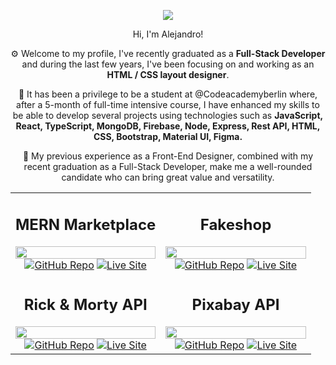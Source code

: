 <p align="center"><a href="https://www.linkedin.com/in/alejanfm/" target="_blank" alt="Linkedin Profile"></a><img src="https://alejandrofm.com/github/alejandro-marrero-full-stack-developer.png" /></p>

<p align="center">Hi, I'm Alejandro!

<p align="center">⚙️ Welcome to my profile, I've recently graduated as a <strong>Full-Stack Developer</strong> and during the last few years, I've been focusing on and working as an <strong>HTML / CSS layout designer</strong>.
 </p>

<p align="center">🥇 It has been a privilege to be a student at @Codeacademyberlin where, after a 5-month of full-time intensive course, I have enhanced my skills to be able to develop several projects using technologies such as <strong>JavaScript, React, TypeScript, MongoDB, Firebase, Node, Express, Rest API, HTML, CSS, Bootstrap, Material UI, Figma.</strong></p>

<p align="center">💎 My previous experience as a Front-End Designer, combined with my recent graduation as a Full-Stack Developer, make me a well-rounded candidate who can bring great value and versatility.</p>

<table style="width:100%"><tbody><tr><td align="center" width="50%"><h2>MERN Marketplace</h2><img src="https://alejandrofm.com/github/mern.jpg" width="100%"/><a href="https://githug.com/alejanfm/cab-mern-marketplace"><img src="https://www.alejandrofm.com/github/repo.svg" alt="GitHub Repo" data-canonical-src="https://img.shields.io/badge/%20-Repo-lightgrey?style=for-the-badge&amp;logo=GitHub" style="max-width: 100%;" target="_blank"></a> <a href="https://mern.alejandrofm.com" rel="nofollow"><img src="https://www.alejandrofm.com/github/live.svg" alt="Live Site" data-canonical-src="https://img.shields.io/badge/%20-Live%20Site-a6b4a2?style=for-the-badge&amp;logo&amp;color=2D96D9" style="max-width: 100%;" target="_blank"></a></td><td align="center" width="50%"><h2>Fakeshop</h2><img src="https://alejandrofm.com/github/fakeshop.jpg" width="100%"/><a href="https://githug.com/alejanfm/cab-react-fakeshop"><img src="https://www.alejandrofm.com/github/repo.svg" alt="GitHub Repo" data-canonical-src="https://img.shields.io/badge/%20-Repo-lightgrey?style=for-the-badge&amp;logo=GitHub" style="max-width: 100%;" target="_blank"></a> <a href="https://fakeshop.alejandrofm.com" rel="nofollow" target="_blank"><img src="https://www.alejandrofm.com/github/live.svg" alt="Live Site" data-canonical-src="https://img.shields.io/badge/%20-Live%20Site-a6b4a2?style=for-the-badge&amp;logo&amp;color=2D96D9" style="max-width: 100%;" target="_blank"></a></td></tr><tr><td align="center" width="50%"><h2>Rick & Morty API</h2> <img src="https://alejandrofm.com/github/rickmorty.gif" width="100%"/><a href="https://githug.com/alejanfm/cab-react-rick-and-morty"><img src="https://www.alejandrofm.com/github/repo.svg" alt="GitHub Repo" data-canonical-src="https://img.shields.io/badge/%20-Repo-lightgrey?style=for-the-badge&amp;logo=GitHub" style="max-width: 100%;" target="_blank"></a> <a href="https://rickmorty.alejandrofm.com" rel="nofollow" target="_blank"><img src="https://www.alejandrofm.com/github/live.svg" alt="Live Site" data-canonical-src="https://img.shields.io/badge/%20-Live%20Site-a6b4a2?style=for-the-badge&amp;logo&amp;color=2D96D9" style="max-width: 100%;" target="_blank"></a></td><td align="center" width="50%"><h2>Pixabay API</h2><img src="https://alejandrofm.com/github/pixabay.gif" width="100%"/><a href="https://githug.com/alejanfm/cab-javascript-events-bootstrap"><img src="https://www.alejandrofm.com/github/repo.svg" alt="GitHub Repo" data-canonical-src="https://img.shields.io/badge/%20-Repo-lightgrey?style=for-the-badge&amp;logo=GitHub" style="max-width: 100%;" target="_blank"></a> <a href="https://jsevents.alejandrofm.com" rel="nofollow" target="_blank"><img src="https://www.alejandrofm.com/github/live.svg" alt="Live Site" data-canonical-src="https://img.shields.io/badge/%20-Live%20Site-a6b4a2?style=for-the-badge&amp;logo&amp;color=2D96D9" style="max-width: 100%;" target="_blank"></a></td></tr></tbody></table>
